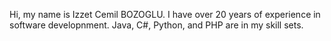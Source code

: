Hi, my name is Izzet Cemil BOZOGLU. 
I have over 20 years of experience in software developnment.
Java, C#, Python, and PHP are in my skill sets.


